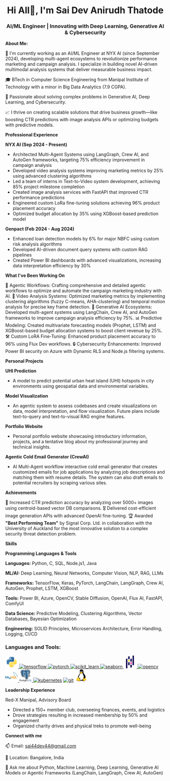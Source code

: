 <h1 align="center">Hi All👋, I'm Sai Dev Anirudh Thatode</h1> <h3 align="center">AI/ML Engineer | Innovating with Deep Learning, Generative AI & Cybersecurity</h3>

****About Me:****

🔭 I'm currently working as an AI/ML Engineer at NYX AI (since September 2024), developing multi-agent ecosystems to revolutionize performance marketing and campaign analysis. I specialize in building novel AI-driven multimodal analysis systems that deliver measurable business impact.

🎓 BTech in Computer Science Engineering from Manipal Institute of Technology with a minor in Big Data Analytics (7.9 CGPA).

🌟 Passionate about solving complex problems in Generative AI, Deep Learning, and Cybersecurity.

📈 I thrive on creating scalable solutions that drive business growth—like boosting CTR predictions with image analysis APIs or optimizing budgets with predictive models.

**Professional Experience**

**NYX AI (Sep 2024 - Present)**

- Architected Multi-Agent Systems using LangGraph, Crew AI, and AutoGen frameworks, targeting 75% efficiency improvement in campaign analysis
- Developed video analysis systems improving marketing metrics by 25% using advanced clustering algorithms
- Led a team of interns in Text-to-Video system development, achieving 85% project milestone completion
- Created image analysis services with FastAPI that improved CTR performance predictions
- Engineered custom LoRa fine-tuning solutions achieving 96% product placement accuracy
- Optimized budget allocation by 35% using XGBoost-based prediction model

**Genpact (Feb 2024 - Aug 2024)**

- Enhanced loan detection models by 6% for major NBFC using custom risk analysis algorithms
- Developed AI-driven document query systems with custom RAG pipelines
- Created Power BI dashboards with advanced visualizations, increasing data interpretation efficiency by 30%

**What I've Been Working On**

🤖 Agentic Workflows: Crafting comprehensive and detailed agentic workflows to optimize and automate the campaign marketing industry with AI.
🚀 Video Analysis Systems: Optimized marketing metrics by implementing clustering algorithms (fuzzy C-means, AHA-clustering) and temporal motion analysis for precise key frame detection.
🤖 Generative AI Ecosystems: Developed multi-agent systems using LangChain, Crew AI, and AutoGen frameworks to improve campaign analysis efficiency by 75%.
📊 Predictive Modeling: Created multivariate forecasting models (Prophet, LSTM) and XGBoost-based budget allocation systems to boost client revenue by 25%.
🛠️ Custom LoRA Fine-Tuning: Enhanced product placement accuracy to 96% using Flux Dev workflows.
🔒 Cybersecurity Enhancements: Improved Power BI security on Azure with Dynamic RLS and Node.js filtering systems.

**Personal Projects**

**UHI Prediction**

- A model to predict potential urban heat island (UHI) hotspots in city environments using geospatial data and environmental variables.

**Model Visualization**

- An agentic system to assess codebases and create visualizations on data, model interpretation, and flow visualization. Future plans include text-to-query and text-to-visual RAG engine features.

**Portfolio Website**

- Personal portfolio website showcasing introductory information, projects, and a tentative blog about my professional journey and technical insights.

**Agentic Cold Email Generator (CrewAI)**

- AI Multi-Agent workflow interactive cold email generator that creates customized emails for job applications by analyzing job descriptions and matching them with resume details. The system can also draft emails to potential recruiters by scraping various sites.

**Achievements**

🥇 Increased CTR prediction accuracy by analyzing over 5000+ images using centroid-based vector DB comparisons.
🎖️ Delivered cost-efficient image generation APIs with advanced OpenAI fine-tuning.
🏆 Awarded **"Best Performing Team"** by Signal Corp. Ltd. in collaboration with the University of Auckland for the most innovative solution to a complex security threat detection problem.

**Skills**

**Programming Languages & Tools**

**Languages:** Python, C, SQL, Node.js1, Java

**ML/AI:** Deep Learning, Neural Networks, Computer Vision, NLP, RAG, LLMs

**Frameworks:** TensorFlow, Keras, PyTorch, LangChain, LangGraph, Crew AI, AutoGen, Prophet, LSTM, XGBoost

**Tools:** Power BI, Azure, OpenCV, Stable Diffusion, OpenAI, Flux AI, FastAPI, ComfyUI

**Data Science:** Predictive Modeling, Clustering Algorithms, Vector Databases, Bayesian Optimization

**Engineering:** SOLID Principles, Microservices Architecture, Error Handling, Logging, CI/CD

<h3 align="left">Languages and Tools:</h3> <p align="left"> <a href="https://www.python.org" target="_blank" rel="noreferrer"> <img src="https://raw.githubusercontent.com/devicons/devicon/master/icons/python/python-original.svg" alt="python" width="40" height="40"/> </a> <a href="https://www.tensorflow.org" target="_blank" rel="noreferrer"> <img src="https://www.vectorlogo.zone/logos/tensorflow/tensorflow-icon.svg" alt="tensorflow" width="40" height="40"/> </a> <a href="https://pytorch.org/" target="_blank" rel="noreferrer"> <img src="https://www.vectorlogo.zone/logos/pytorch/pytorch-icon.svg" alt="pytorch" width="40" height="40"/> </a> <a href="https://scikit-learn.org/" target="_blank" rel="noreferrer"> <img src="https://upload.wikimedia.org/wikipedia/commons/0/05/Scikit_learn_logo_small.svg" alt="scikit_learn" width="40" height="40"/> </a> <a href="https://seaborn.pydata.org/" target="_blank" rel="noreferrer"> <img src="https://seaborn.pydata.org/_images/logo-mark-lightbg.svg" alt="seaborn" width="40" height="40"/> </a> <a href="https://pandas.pydata.org/" target="_blank" rel="noreferrer"> <img src="https://raw.githubusercontent.com/devicons/devicon/2ae2a900d2f041da66e950e4d48052658d850630/icons/pandas/pandas-original.svg" alt="pandas" width="40" height="40"/> </a> <a href="https://opencv.org/" target="_blank" rel="noreferrer"> <img src="https://www.vectorlogo.zone/logos/opencv/opencv-icon.svg" alt="opencv" width="40" height="40"/> </a> <a href="https://www.mysql.com/" target="_blank" rel="noreferrer"> <img src="https://raw.githubusercontent.com/devicons/devicon/master/icons/mysql/mysql-original-wordmark.svg" alt="mysql" width="40" height="40"/> </a> <a href="https://www.postgresql.org/" target="_blank" rel="noreferrer"> <img src="https://raw.githubusercontent.com/devicons/devicon/master/icons/postgresql/postgresql-original-wordmark.svg" alt="postgresql" width="40" height="40"/> </a> <a href=https://kubernetes.io target="_blank"><img src=https://www.vectorlogo.zone/logos/kubernetes/kubernetes-icon.svg alt=kubernetes width=40 height=40/></a> <a href=https://git-scm.com target=_blank><img src=https://www.vectorlogo.zone/logos/git-scm/git-scm-icon.svg alt=git width=40 height=40/></a> <a href=https://www.linux.org/ target=_blank><img src=https://raw.githubusercontent.com/devicons/devicon/master/icons/linux/linux-original.svg alt=linux width=40 height=40/></a> </p>

**Leadership Experience**

Red-X Manipal, Advisory Board

- Directed a 150+ member club, overseeing finances, events, and logistics
- Drove strategies resulting in increased membership by 50% and engagement
- Organized charity drives and physical treks to promote well-being

**Connect with me**

📫 Email: sai44dev44@gmail.com

📍 Location: Bangalore, India

💬 Ask me about Python, Machine Learning, Deep Learning, Generative AI Models or Agentic Frameworks (LangChain, LangGraph, Crew AI, AutoGen)
